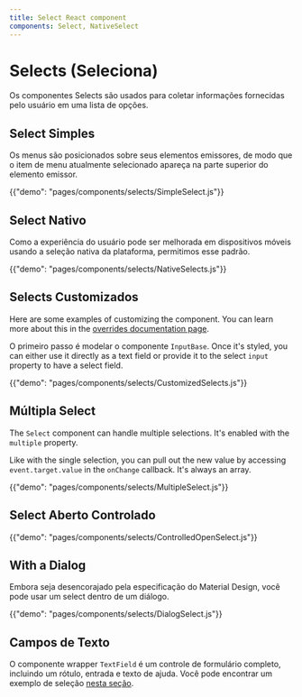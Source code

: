 ```yaml
---
title: Select React component
components: Select, NativeSelect
---
```


# Selects (Seleciona)

<p class="description">Os componentes Selects são usados para coletar informações fornecidas pelo usuário em uma lista de opções.</p>

## Select Simples

Os menus são posicionados sobre seus elementos emissores, de modo que o item de menu atualmente selecionado apareça na parte superior do elemento emissor.

{{"demo": "pages/components/selects/SimpleSelect.js"}}

## Select Nativo

Como a experiência do usuário pode ser melhorada em dispositivos móveis usando a seleção nativa da plataforma, permitimos esse padrão.

{{"demo": "pages/components/selects/NativeSelects.js"}}

## Selects Customizados

Here are some examples of customizing the component. You can learn more about this in the [overrides documentation page](/customization/components/).

O primeiro passo é modelar o componente `InputBase`. Once it's styled, you can either use it directly as a text field or provide it to the select `input` property to have a select field.

{{"demo": "pages/components/selects/CustomizedSelects.js"}}

## Múltipla Select

The `Select` component can handle multiple selections. It's enabled with the `multiple` property.

Like with the single selection, you can pull out the new value by accessing `event.target.value` in the `onChange` callback. It's always an array.

{{"demo": "pages/components/selects/MultipleSelect.js"}}

## Select Aberto Controlado

{{"demo": "pages/components/selects/ControlledOpenSelect.js"}}

## With a Dialog

Embora seja desencorajado pela especificação do Material Design, você pode usar um select dentro de um diálogo.

{{"demo": "pages/components/selects/DialogSelect.js"}}

## Campos de Texto

O componente wrapper `TextField` é um controle de formulário completo, incluindo um rótulo, entrada e texto de ajuda. Você pode encontrar um exemplo de seleção [nesta seção](/components/text-fields/#textfield).